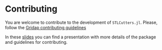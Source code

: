 # Contributing

You are welcome to contribute to the development of `STLCutters.jl`. Please, follow the 
[Gridap contributing guidelines](https://github.com/gridap/Gridap.jl/blob/master/CONTRIBUTING.md)

In these [slides](assets/slides-2024-08-01/main.html) you can find a presentation with more details of the package and guidelines for contributing.

